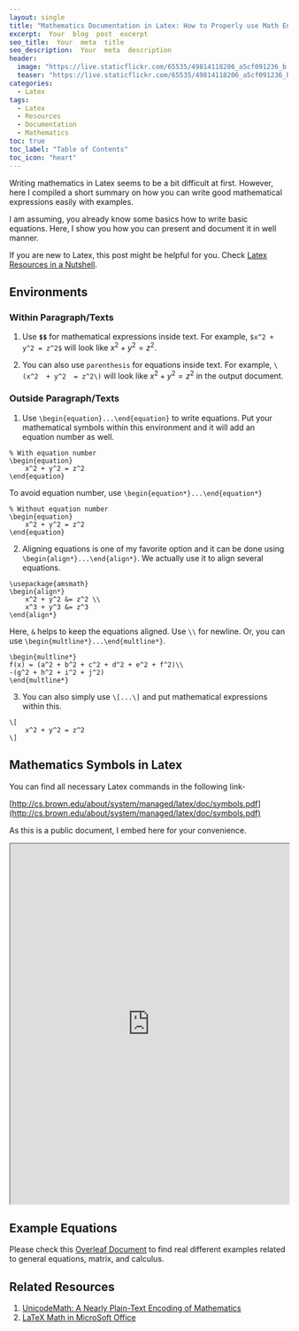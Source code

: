 ```yaml
---
layout: single
title: "Mathematics Documentation in Latex: How to Properly use Math Environments and Symbols"
excerpt:  Your  blog  post  excerpt  
seo_title:  Your  meta  title  
seo_description:  Your  meta  description
header:
  image: "https://live.staticflickr.com/65535/49814118206_a5cf091236_b.jpg"
  teaser: "https://live.staticflickr.com/65535/49814118206_a5cf091236_b.jpg"
categories:
  - Latex
tags:
  - Latex
  - Resources
  - Documentation
  - Mathematics
toc: true
toc_label: "Table of Contents"
toc_icon: "heart"
---
```



Writing mathematics in Latex seems to be a bit difficult at first. However, here I compiled a short summary on how you can write good mathematical expressions easily with examples.

I am assuming, you already know some basics how to write basic equations. Here, I show you how you can present and document it in well manner.

If you are new to Latex, this post might be helpful for you. Check [Latex Resources in a Nutshell](https://shantoroy.com/latex/latex-resources-in-a-nutshell/).

## Environments
### Within Paragraph/Texts
1. Use **`$$`** for mathematical expressions inside text. For example, `$x^2 + y^2 = z^2$` will look like $x^2 + y^2 = z^2$. 

2. You can also use `parenthesis` for equations inside text. For example, `\(x^2  + y^2  = z^2\)` will look like $x^2 + y^2 = z^2$ in the output document.


### Outside Paragraph/Texts
1. Use `\begin{equation}...\end{equation}` to write equations. Put your mathematical symbols within this environment and it will add an equation number as well.
```
% With equation number
\begin{equation}
	x^2 + y^2 = z^2 
\end{equation}
```
To avoid equation number, use `\begin{equation*}...\end{equation*}`
```
% Without equation number
\begin{equation}
	x^2 + y^2 = z^2 
\end{equation}
```
2. Aligning equations is one of my favorite option and it can be done using `\begin{align*}...\end{align*}`. We actually use it to align several equations.
```
\usepackage{amsmath}
\begin{align*}
	x^2 + y^2 &= z^2 \\
	x^3 + y^3 &= z^3
\end{align*}
```
Here, `&` helps to keep the equations aligned. Use `\\` for newline.
Or, you can use `\begin{multline*}...\end{multline*}`.
```
\begin{multline*}
f(x) = (a^2 + b^2 + c^2 + d^2 + e^2 + f^2)\\ 
-(g^2 + h^2 + i^2 + j^2)
\end{multline*}
```

3. You can also simply use `\[...\]` and put mathematical expressions within this.
```
\[
	x^2 + y^2 = z^2
\]
```


## Mathematics Symbols in Latex
You can find all necessary Latex commands in the following link-

[http://cs.brown.edu/about/system/managed/latex/doc/symbols.pdf](http://cs.brown.edu/about/system/managed/latex/doc/symbols.pdf)

As this is a public document, I embed here for your convenience.

<iframe src="https://drive.google.com/file/d/1mZ9nyAn1PN1vd4Ls7--0-ox8ns-FNwin/preview" width="100%" height="650"></iframe>


## Example Equations
Please check this [Overleaf Document](https://www.overleaf.com/read/kyqrmhfcnrwx) to find real different examples related to general equations, matrix, and calculus.



## Related Resources

1. [UnicodeMath: A Nearly Plain-Text Encoding of Mathematics](http://www.unicode.org/notes/tn28/UTN28-PlainTextMath-v3.1.pdf)
2. [LaTeX Math in MicroSoft Office](https://docs.microsoft.com/en-us/archive/blogs/murrays/latex-math-in-office)
<!--stackedit_data:
eyJoaXN0b3J5IjpbLTE4ODQ5NzA5MzEsLTE3NTM1NjA5MjRdfQ
==
-->
